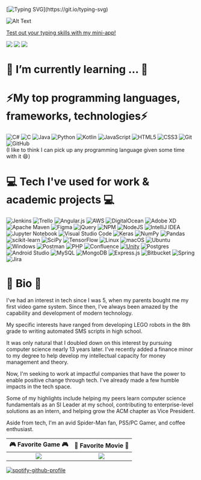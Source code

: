 [![Typing SVG](https://readme-typing-svg.demolab.com?font=Fira+Code&size=19&duration=2700&pause=600&width=500&lines=I'm+Jason.+Welcome+to+my+GitHub!;3rd+Year+CS+Student+%40+UCF;Strategic+Student+Program+@+Siemens;Vice+President+of+UCF's+ACM+Chapter;I+love+programming+%26+bad+jokes!;Why+do+Java+programmers+need+glasses%3F;Because+they+can't+C%23.;Kinda+smells+like+updog+in+here.)](https://git.io/typing-svg)

![Alt Text](https://c.tenor.com/-p-p8MvwM3AAAAAM/dog-funny.gif) 

[Test out your typing skills with my mini-app!](https://jasonsaini.github.io/Typing-Test/src/index.html)

[![](https://img.shields.io/badge/📄resume-gray?&style=for-the-badge)](https://www.dropbox.com/s/by2ke6bby975o4j/Jason%20Saini%20-%20Resume%20March%202023.pdf?dl=0)
[![](https://img.shields.io/badge/linkedin-%230077B5.svg?&style=for-the-badge&logo=linkedin&logoColor=white)](https://www.linkedin.com/in/jason-saini/)
[![](https://img.shields.io/badge/Microsoft_Outlook-0078D4?style=for-the-badge&logo=microsoft-outlook&logoColor=white)](mailto:j.saini18@knights.ucf.edu)
<br>

                                  
🌱 I’m currently learning ... 🌱  
===============================


⚡My top programming languages, frameworks, technologies⚡
==================================
![C#](https://img.shields.io/badge/c%23-%23239120.svg?style=for-the-badge&logo=c-sharp&logoColor=white)
![C](https://img.shields.io/badge/c-%2300599C.svg?style=for-the-badge&logo=c&logoColor=white)
![Java](https://img.shields.io/badge/java-%23ED8B00.svg?style=for-the-badge&logo=java&logoColor=white)
![Python](https://img.shields.io/badge/python-3670A0?style=for-the-badge&logo=python&logoColor=ffdd54)
![Kotlin](https://img.shields.io/badge/kotlin-%237F52FF.svg?style=for-the-badge&logo=kotlin&logoColor=white)
![JavaScript](https://img.shields.io/badge/javascript-%23323330.svg?style=for-the-badge&logo=javascript&logoColor=%23F7DF1E)
![HTML5](https://img.shields.io/badge/html5-%23E34F26.svg?style=for-the-badge&logo=html5&logoColor=white)
![CSS3](https://img.shields.io/badge/css3-%231572B6.svg?style=for-the-badge&logo=css3&logoColor=white)
![Git](https://img.shields.io/badge/git-%23F05033.svg?style=for-the-badge&logo=git&logoColor=white)
![GitHub](https://img.shields.io/badge/github-%23121011.svg?style=for-the-badge&logo=github&logoColor=white)
<br/>
(I like to think I can pick up any programming language given some time with it :smile:)

💻 Tech I've used for work & academic projects 💻
============================================
![Jenkins](https://img.shields.io/badge/jenkins-%232C5263.svg?style=for-the-badge&logo=jenkins&logoColor=white)
![Trello](https://img.shields.io/badge/Trello-%23026AA7.svg?style=for-the-badge&logo=Trello&logoColor=white)
![Angular.js](https://img.shields.io/badge/angular.js-%23E23237.svg?style=for-the-badge&logo=angularjs&logoColor=white)
![AWS](https://img.shields.io/badge/AWS-%23FF9900.svg?style=for-the-badge&logo=amazon-aws&logoColor=white)
![DigitalOcean](https://img.shields.io/badge/DigitalOcean-%230167ff.svg?style=for-the-badge&logo=digitalOcean&logoColor=white)
![Adobe XD](https://img.shields.io/badge/Adobe%20XD-470137?style=for-the-badge&logo=Adobe%20XD&logoColor=#FF61F6)
![Apache Maven](https://img.shields.io/badge/Apache%20Maven-C71A36?style=for-the-badge&logo=Apache%20Maven&logoColor=white)
![Figma](https://img.shields.io/badge/figma-%23F24E1E.svg?style=for-the-badge&logo=figma&logoColor=white)
![jQuery](https://img.shields.io/badge/jquery-%230769AD.svg?style=for-the-badge&logo=jquery&logoColor=white)
![NPM](https://img.shields.io/badge/NPM-%23000000.svg?style=for-the-badge&logo=npm&logoColor=white)
![NodeJS](https://img.shields.io/badge/node.js-6DA55F?style=for-the-badge&logo=node.js&logoColor=white)
![IntelliJ IDEA](https://img.shields.io/badge/IntelliJIDEA-000000.svg?style=for-the-badge&logo=intellij-idea&logoColor=white)
![Jupyter Notebook](https://img.shields.io/badge/jupyter-%23FA0F00.svg?style=for-the-badge&logo=jupyter&logoColor=white)
![Visual Studio Code](https://img.shields.io/badge/Visual%20Studio%20Code-0078d7.svg?style=for-the-badge&logo=visual-studio-code&logoColor=white)
![Keras](https://img.shields.io/badge/Keras-%23D00000.svg?style=for-the-badge&logo=Keras&logoColor=white)
![NumPy](https://img.shields.io/badge/numpy-%23013243.svg?style=for-the-badge&logo=numpy&logoColor=white)
![Pandas](https://img.shields.io/badge/pandas-%23150458.svg?style=for-the-badge&logo=pandas&logoColor=white)
![scikit-learn](https://img.shields.io/badge/scikit--learn-%23F7931E.svg?style=for-the-badge&logo=scikit-learn&logoColor=white)
![SciPy](https://img.shields.io/badge/SciPy-%230C55A5.svg?style=for-the-badge&logo=scipy&logoColor=%white)
![TensorFlow](https://img.shields.io/badge/TensorFlow-%23FF6F00.svg?style=for-the-badge&logo=TensorFlow&logoColor=white)
![Linux](https://img.shields.io/badge/Linux-FCC624?style=for-the-badge&logo=linux&logoColor=black)
![macOS](https://img.shields.io/badge/mac%20os-000000?style=for-the-badge&logo=macos&logoColor=F0F0F0)
![Ubuntu](https://img.shields.io/badge/Ubuntu-E95420?style=for-the-badge&logo=ubuntu&logoColor=white)
![Windows](https://img.shields.io/badge/Windows-0078D6?style=for-the-badge&logo=windows&logoColor=white)
![Postman](https://img.shields.io/badge/Postman-FF6C37?style=for-the-badge&logo=postman&logoColor=white)
![PHP](https://img.shields.io/badge/php-%23777BB4.svg?style=for-the-badge&logo=php&logoColor=white)
![Confluence](https://img.shields.io/badge/confluence-%23172BF4.svg?style=for-the-badge&logo=confluence&logoColor=white)
[![Unity](https://img.shields.io/badge/unity-%23000000.svg?style=for-the-badge&logo=unity&logoColor=white)]()
![Postgres](https://img.shields.io/badge/postgres-%23316192.svg?style=for-the-badge&logo=postgresql&logoColor=white)
![Android Studio](https://img.shields.io/badge/Android%20Studio-3DDC84.svg?style=for-the-badge&logo=android-studio&logoColor=white)
![MySQL](https://img.shields.io/badge/mysql-%2300f.svg?style=for-the-badge&logo=mysql&logoColor=white)
![MongoDB](https://img.shields.io/badge/MongoDB-%234ea94b.svg?style=for-the-badge&logo=mongodb&logoColor=white)
![Express.js](https://img.shields.io/badge/express.js-%23404d59.svg?style=for-the-badge&logo=express&logoColor=%2361DAFB)
![Bitbucket](https://img.shields.io/badge/bitbucket-%230047B3.svg?style=for-the-badge&logo=bitbucket&logoColor=white)
![Spring](https://img.shields.io/badge/spring-%236DB33F.svg?style=for-the-badge&logo=spring&logoColor=white)
![Jira](https://img.shields.io/badge/jira-%230A0FFF.svg?style=for-the-badge&logo=jira&logoColor=white)

:rocket: Bio :rocket:
======================
I've had an interest in tech since I was 5, when my parents bought me my first video game system. 
Since then, I've always been amazed by the capability and development of modern technology. 

My specific interests have ranged from developing LEGO robots in the 8th grade to writing automated SMS scripts in high school. 

It was only natural that I doubled down on this interest by pursuing computer science nearly 13 years later. 
I've recently added a finance minor to my degree to help develop my intellectual capacity for money management and theory.

Now, I'm seeking to work at impactful companies that have the power to enable positive change through tech. I've already made a few humble impacts in the tech space. 

Some of my highlights include helping my peers learn computer science fundamentals as an SI Leader at my school, contributing to enterprise-level solutions as an intern, and helping grow the ACM chapter as Vice President.

Aside from tech, I'm an avid Spider-Man fan, PS5/PC Gamer, and coffee enthusiast. 


🎮 Favorite Game 🎮            | 🎥 Favorite Movie 🎥
:-------------------------:|:-------------------------:
![](https://media.tenor.com/pkkLaWsqpy4AAAAd/marvel-spider-man-2-marvel%27s-spider-man-2.gif)| ![](https://akm-img-a-in.tosshub.com/sites/dailyo//resources/202306/logo-animated010623010832.gif)

[![spotify-github-profile](https://spotify-github-profile.vercel.app/api/view?uid=a29yisdziw39oqmni223yjvgc&cover_image=true&theme=natemoo-re&show_offline=false&background_color=121212&interchange=false&bar_color=53b14f&bar_color_cover=false)](https://open.spotify.com/playlist/2MQwtW0Ldbs8g7ZoXLoPjl)
